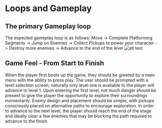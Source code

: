 # Loops and Gameplay

## The primary Gameplay loop
The expected gameplay loop is as follows:
Move -> Complete Platforming Segments -> Jump on Enemies -> Collect Pickups to power your character -> Destroy more enemies -> Advance to the end of the level
![alt text](https://github.com/LachlanRichardsUSC/SGD213_Task-2-Wiki-Template/wiki)


## Game Feel - From Start to Finish

When the player first boots up the game, they should be greeted by a main menu with the ability to press play. The user should be prompted with a level selection screen; naturally only level one is available to the player will advance to level 1. Upon entering the first level, not much danger should be present to give the player the opportunity to explore their surroundings momentarily. Enemy design and placement should be simple, with pickups consciously placed on alternative paths to encourage exploration. In order to advance to the next level, the player should reach the end of the stage and ideally clear a few enemies that may be blocking the path required to advance to the finish.
